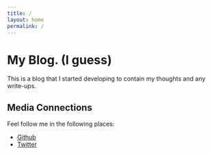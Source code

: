 ```yaml
---
title: /
layout: home
permalink: /
---
```

# My Blog. (I guess)
This is a blog that I started developing to contain my thoughts and any
write-ups.
## Media Connections
Feel follow me in the following places:<br>
* [Github](https://github.com/Pascal-0x90)
* [Twitter](https://twitter.com/Pascal_0x90)
